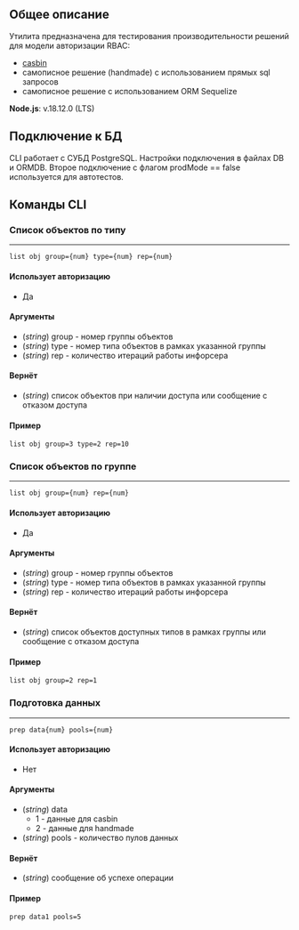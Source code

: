 ## Общее описание
Утилита предназначена для тестирования производительности решений для модели авторизации RBAC:
* [casbin](https://casbin.org/docs/en/overview)
* самописное решение (handmade) с использованием прямых sql запросов
* самописное решение с использованием ORM Sequelize

**Node.js**: v.18.12.0 (LTS)


## Подключение к БД
CLI работает с СУБД PostgreSQL. Настройки подключения в файлах DB и ORMDB. Второе подключение с флагом prodMode == false используется для автотестов.

## Команды CLI
### Список объектов по типу
---
```
list obj group={num} type={num} rep={num}
```

#### Использует авторизацию
  * Да

#### Аргументы
  * (_string_) group - номер группы объектов
  * (_string_) type - номер типа объектов в рамках указанной группы
  * (_string_) rep - количество итераций работы инфорсера

#### Вернёт
  * (_string_) список объектов при наличии доступа или сообщение с отказом доступа

#### Пример
```
list obj group=3 type=2 rep=10
```

### Список объектов по группе
---
```
list obj group={num} rep={num}
```

#### Использует авторизацию
  * Да

#### Аргументы
  * (_string_) group - номер группы объектов
  * (_string_) type - номер типа объектов в рамках указанной группы
  * (_string_) rep - количество итераций работы инфорсера

#### Вернёт
  * (_string_) список объектов доступных типов в рамках группы или сообщение с отказом доступа

#### Пример
```
list obj group=2 rep=1
```

### Подготовка данных
---
```
prep data{num} pools={num}
```

#### Использует авторизацию
  * Нет

#### Аргументы
  * (_string_) data
    * 1 - данные для casbin
    * 2 - данные для handmade
  * (_string_) pools - количество пулов данных

#### Вернёт
  * (_string_) сообщение об успехе операции

#### Пример
```
prep data1 pools=5
```